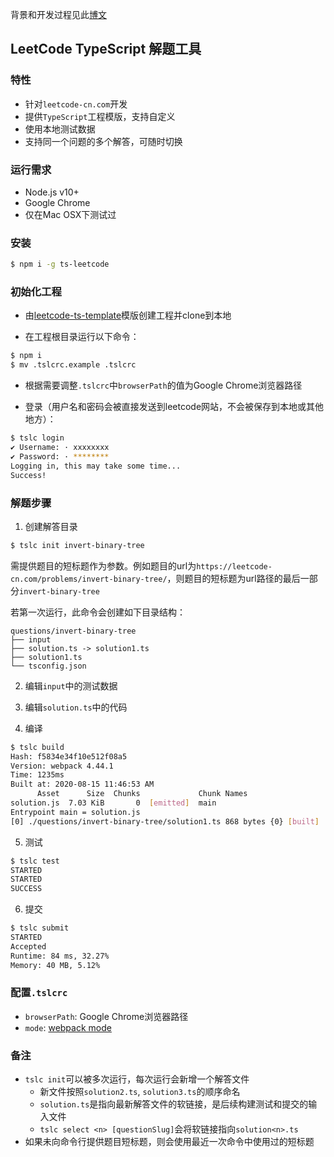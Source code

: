 背景和开发过程见此[博文](https://qszhu.github.io/2020/08/16/leetcode-with-typescript.html)

## LeetCode TypeScript 解题工具

### 特性
* 针对`leetcode-cn.com`开发
* 提供`TypeScript`工程模版，支持自定义
* 使用本地测试数据
* 支持同一个问题的多个解答，可随时切换

### 运行需求

* Node.js v10+
* Google Chrome
* 仅在Mac OSX下测试过

### 安装

```bash
$ npm i -g ts-leetcode
```

### 初始化工程

* 由[leetcode-ts-template](https://github.com/qszhu/leetcode-ts-template)模版创建工程并clone到本地

* 在工程根目录运行以下命令：

```bash
$ npm i
$ mv .tslcrc.example .tslcrc
```

* 根据需要调整`.tslcrc`中`browserPath`的值为Google Chrome浏览器路径

* 登录（用户名和密码会被直接发送到leetcode网站，不会被保存到本地或其他地方）：

```bash
$ tslc login
✔ Username: · xxxxxxxx
✔ Password: · ********
Logging in, this may take some time...
Success!
```

### 解题步骤

1. 创建解答目录

```bash
$ tslc init invert-binary-tree
```

需提供题目的短标题作为参数。例如题目的url为`https://leetcode-cn.com/problems/invert-binary-tree/`，则题目的短标题为url路径的最后一部分`invert-binary-tree`

若第一次运行，此命令会创建如下目录结构：

```
questions/invert-binary-tree
├── input
├── solution.ts -> solution1.ts
├── solution1.ts
└── tsconfig.json
```

2. 编辑`input`中的测试数据

3. 编辑`solution.ts`中的代码

4. 编译

```bash
$ tslc build
Hash: f5834e34f10e512f08a5
Version: webpack 4.44.1
Time: 1235ms
Built at: 2020-08-15 11:46:53 AM
      Asset      Size  Chunks             Chunk Names
solution.js  7.03 KiB       0  [emitted]  main
Entrypoint main = solution.js
[0] ./questions/invert-binary-tree/solution1.ts 868 bytes {0} [built]
```

5. 测试

```bash
$ tslc test
STARTED
STARTED
SUCCESS
```

6. 提交

```bash
$ tslc submit
STARTED
Accepted
Runtime: 84 ms, 32.27%
Memory: 40 MB, 5.12%
```

### 配置`.tslcrc`

* `browserPath`: Google Chrome浏览器路径
* `mode`: [webpack mode](https://webpack.js.org/configuration/mode/)

### 备注

* `tslc init`可以被多次运行，每次运行会新增一个解答文件
  * 新文件按照`solution2.ts`, `solution3.ts`的顺序命名
  * `solution.ts`是指向最新解答文件的软链接，是后续构建测试和提交的输入文件
  * `tslc select <n> [questionSlug]`会将软链接指向`solution<n>.ts`
* 如果未向命令行提供题目短标题，则会使用最近一次命令中使用过的短标题
